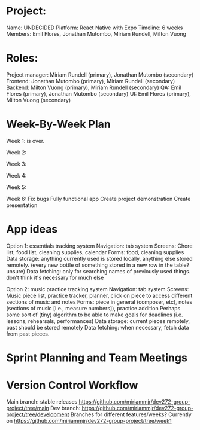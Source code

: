 # Project:

Name: UNDECIDED
Platform: React Native with Expo
Timeline: 6 weeks
Members: Emil Flores, Jonathan Mutombo, Miriam Rundell, Milton Vuong

# Roles:

Project manager: Miriam Rundell (primary), Jonathan Mutombo (secondary)
Frontend: Jonathan Mutombo (primary), Miriam Rundell (secondary)
Backend: Milton Vuong (primary), Miriam Rundell (secondary)
QA: Emil Flores (primary), Jonathan Mutombo (secondary)
UI: Emil Flores (primary), Milton Vuong (secondary)

# Week-By-Week Plan

Week 1: is over.

Week 2:

Week 3:

Week 4:

Week 5:

Week 6:
Fix bugs
Fully functional app
Create project demonstration
Create presentation

# App ideas

Option 1: essentials tracking system
Navigation: tab system
Screens: Chore list, food list, cleaning supplies, calendar
Forms: food, cleaning supplies
Data storage: anything currently used is stored locally, anything else stored remotely.
(every new bottle of something stored in a new row in the table? unsure)
Data fetching: only for searching names of previously used things. don't think it's necessary for much else

Option 2: music practice tracking system
Navigation: tab system
Screens: Music piece list, practice tracker, planner, click on piece to access different sections of music and notes
Forms: piece in general (composer, etc), notes (sections of music [i.e., measure numbers]), practice addition
Perhaps some sort of (tiny) algorithm to be able to make goals for deadlines (i.e. lessons, rehearsals, performances)
Data storage: current pieces remotely, past should be stored remotely
Data fetching: when necessary, fetch data from past pieces.

# Sprint Planning and Team Meetings

# Version Control Workflow

Main branch: stable releases https://github.com/miriammjr/dev272-group-project/tree/main
Dev branch: https://github.com/miriammjr/dev272-group-project/tree/development
Branches for different features/weeks?
Currently on https://github.com/miriammjr/dev272-group-project/tree/week1

